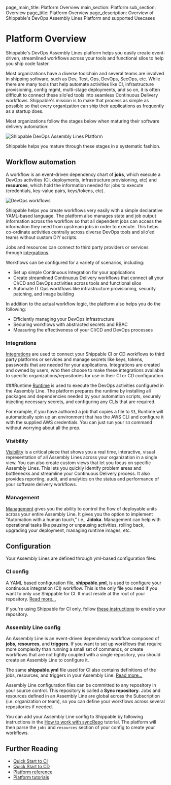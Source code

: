 page_main_title: Platform Overview
main_section: Platform
sub_section: Overview
page_title: Platform Overview
page_description: Overview of Shippable's DevOps Assembly Lines Platform and supported Usecases

# Platform Overview

Shippable's DevOps Assembly Lines platform helps you easily create event-driven, streamlined workflows across your tools and functional silos to help you ship code faster.

Most organizations have a diverse toolchain and several teams are involved in shipping software, such as Dev, Test, Ops, DevOps, SecOps, etc. While there are many tools that help automate activities like CI, infrastructure provisioning, config mgmt, multi-stage deployments, and so on, it is often difficult to connect these silo'ed tools into seamless Continuous Delivery workflows. Shippable's mission is to make that process as simple as possible so that every organization can ship their applications as frequently as a startup does.

Most organizations follow the stages below when maturing their software delivery automation:

<img src="/images/platform/devops-cd-maturity.png" alt="Shippable DevOps Assembly Lines Platform">

Shippable helps you mature through these stages in a systematic fashion.

## Workflow automation

A workflow is an event-driven dependency chart of **jobs**, which execute a DevOps activities (CI, deployments, infrastructure provisioning, etc) and **resources**, which hold the information needed for jobs to execute (credentials, key-value pairs, keys/tokens, etc).

<img src="/images/pipelines-structure.png" style="vertical-align: middle;display: block;margin-left: auto;margin-right: auto;" alt="DevOps workflows">

Shippable helps you create workflows very easily with a simple declarative YAML-based language. The platform also manages state and job output information across the workflow so that all dependent jobs can access the information they need from upstream jobs in order to execute. This helps co-ordinate activities centrally across diverse DevOps tools and silo'ed teams without custom DIY scripts.

Jobs and resources can connect to third party providers or services through [integrations](/platform/integration/overview/).

Workflows can be configured for a variety of scenarios, including:

* Set up simple Continuous Integration for your applications
* Create streamlined Continuous Delivery workflows that connect all your CI/CD and DevOps activities across tools and functional silos
* Automate IT Ops workflows like infrastructure provisioning, security patching, and image building

In addition to the actual workflow logic, the platform also helps you do the following:

* Efficiently managing your DevOps infrastructure
* Securing workflows with abstracted secrets and RBAC
* Measuring the effectiveness of your CI/CD and DevOps processes

### Integrations
[Integrations](/platform/integration/overview) are used to connect your Shippable CI or CD workflows to third party platforms or services and manage secrets like keys, tokens, passwords that are needed for your applications. Integrations are created and owned by users, who then choose to make these integrations available to specific organizations/repositories for use in their CI or CD configuration.  

###Runtime
[Runtime](/platform/runtime/overview/) is used to execute the DevOps activities configured in the Assembly Line. The platform prepares the runtime by installing all packages and dependencies needed by your automation scripts, securely injecting necessary secrets, and configuring any CLIs that are required.

For example, if you have authored a job that copies a file to `S3`, Runtime will automatically spin up an environment that has the AWS CLI and configure it with the supplied AWS credentials. You can just run your `S3` command without worrying about all the prep.  

### Visibility
[Visibility](/platform/visibility/overview) is a critical piece that shows you a real time, interactive, visual representation of all Assembly Lines across your organization in a single view. You can also create custom views that let you focus on specific Assembly Lines. This lets you quickly identify problem areas and bottlenecks and streamline your Continuous Delivery process. It also provides reporting, audit, and analytics on the status and performance of your software delivery workflows.

### Management
[Management](/platform/management/overview) gives you the ability to control the flow of deployable units across your entire Assembly Line. It gives you the option to implement "Automation with a human touch," i.e., **Jidoka**. Management can help with operational tasks like pausing or unpausing activities, rolling back, upgrading your deployment, managing runtime images, etc.

## Configuration

Your Assembly Lines are defined through yml-based configuration files:

### CI config

A YAML based configuration file, **shippable.yml**, is used to configure your continuous integration (CI) workflow. This is the only file you need if you want to only use Shippable for CI. It must reside at the root of your repository. [Read more...](/platform/workflow/config/#ci-configuration)

If you're using Shippable for CI only, follow [these instructions](/ci/enable-project/) to enable your repository.

### Assembly Line config

An Assembly Line is an event-driven dependency workflow composed of **jobs**, **resources**, and **triggers**. If you want to set up workflows that require more complexity than running a small set of commands, or create workflows that are not tightly coupled with a single repository, you should create an Assembly Line to configure it.

The same **shippable.yml** file used for CI also contains definitions of the jobs, resources, and triggers in your Assembly Line. [Read more...](/platform/workflow/config/#assembly-lines-configuration)

Assembly Line configuration files can be committed to any repository in your source control. This repository is called a **Sync repository**. Jobs and resources defined in an Assembly Line are global across the Subscription (i.e. organization or team), so you can define your workflows across several repositories if needed.  

You can add your Assembly Line config to Shippable by following instructions in the [How to work with syncRepo](/platform/tutorial/workflow/crud-syncrepo/) tutorial. The platform will then parse the `jobs` and `resources` section of your config to create your workflows.

## Further Reading
* [Quick Start to CI](/getting-started/ci-sample)
* [Quick Start to CD](/getting-started/cd-sample)
* [Platform reference](/platform/reference)
* [Platform tutorials](/platform/tutorials)
